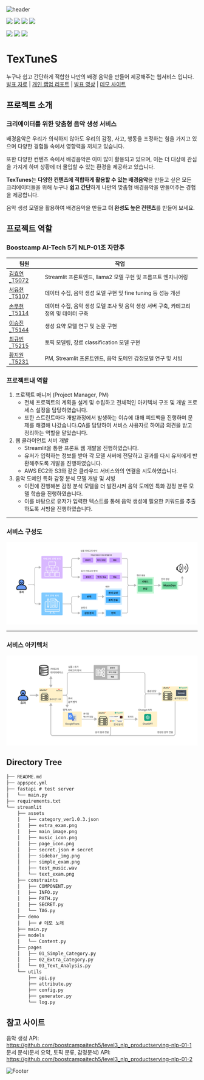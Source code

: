 ![header](https://capsule-render.vercel.app/api?type=waving&color=gradient&customColorList=1&height=250&section=header&text=TexTuneS%20:%20Make%20Your%20Creative%20Music&fontSize=40)

<img src="https://img.shields.io/badge/python-3776AB?style=for-the-badge&logo=python&logoColor=white"> <img src="https://img.shields.io/badge/amazonaws-232F3E?style=for-the-badge&logo=amazonaws&logoColor=white">
<img src="https://img.shields.io/badge/pytorch-EE4C2C?style=for-the-badge&logo=pytorch&logoColor=white">
<img src="https://img.shields.io/badge/streamlit-FF4B4B?style=for-the-badge&logo=streamlit&logoColor=white">

<img src="https://img.shields.io/badge/fastapi-009688?style=for-the-badge&logo=fastapi&logoColor=white"> <img src="https://img.shields.io/badge/githubactions-2088FF?style=for-the-badge&logo=githubactions&logoColor=white"> <img src="https://img.shields.io/badge/transformers-FFFF33?style=for-the-badge">

# TexTuneS

누구나 쉽고 간단하게 적합한 나만의 배경 음악을 만들어 제공해주는 웹서비스 입니다.  
[발표 자료](assets/final_project_Presentation.pdf) |
[개인 랩업 리포트](assets/final_wrapup_report.pdf) |
[발표 영상](https://youtu.be/LWodtP5Kh6Q) |
[데모 사이트](http://101.101.209.53:30007/)

## 프로젝트 소개

### 크리에이터를 위한 맞춤형 음악 생성 서비스

배경음악은 우리가 의식하지 않아도 우리의 감정, 사고, 행동을 조정하는 힘을 가지고 있으며 다양한 경험들 속에서 영향력을 끼치고 있습니다.

또한 다양한 컨텐츠 속에서 배경음악은 이미 많이 활용되고 있으며, 이는 더 대상에 관심을 가지게 하며 상황에 더 몰입할 수 있는 환경을 제공하고 있습니다.

**TexTunes**는 **다양한 컨텐츠에 적합하게 활용할 수 있는 배경음악**을 만들고 싶은 모든 크리에이터들을 위해 누구나 **쉽고** **간단**하게 나만의 맞춤형 배경음악을 만들어주는 경험을 제공합니다.

음악 생성 모델을 활용하여 배경음악을 만들고 **더 완성도 높은 컨텐츠**를 만들어 보세요.



## 프로젝트 역할
### Boostcamp AI-Tech 5기 NLP-01조 자만추

| 팀원                                              | 작업                                                                                  |
| ------------------------------------------------- | ------------------------------------------------------------------------------------- |
| [김효연\_T5072](https://github.com/Broco98)       | Streamlit 프론트엔드, llama2 모델 구현 및 프롬프트 엔지니어링                         |
| [서유현\_T5107](https://github.com/a-Tachyon)     | 데이터 수집, 음악 생성 모델 구현 및 fine tuning 등 성능 개선                          |
| [손무현\_T5114](https://github.com/MuHyeonSon)    | 데이터 수집, 음악 생성 모델 조사 및 음악 생성 서버 구축, 카테고리 정의 및 데이터 구축 |
| [이승진\_T5144](https://github.com/MonteCarlolee) | 생성 요약 모델 연구 및 논문 구현                                                      |
| [최규빈\_T5215](https://github.com/gyubinc)       | 토픽 모델링, 장르 classification 모델 구현                                            |
| [황지원\_T5231](https://github.com/Jiwonii97)     | PM, Streamlit 프론트엔드, 음악 도메인 감정모델 연구 및 서빙                           |

### 프로젝트내 역할
1. 프로젝트 매니저 (Project Manager, PM)
    - 전체 프로젝트의 계획을 설계 및 수립하고 전체적인 아키텍처 구조 및 개발 프로세스 설정을 담당하였습니다. 
    - 또한 스트린트마다 개발과정에서 발생하는 이슈에 대해 피드백을 진행하며 문제를 해결해 나갔습니다.QA를 담당하여 서비스 사용자로 하여금 의견을 받고 정리하는 역할을 맡았습니다.
2. 웹 클라이언트 서버 개발
    - Streamlit을 통한 프론트 웹 개발을 진행하였습니다.
    - 유저가 입력하는 정보를 받아 각 모델 서버에 전달하고 결과를 다시 유저에게 반환해주도록 개발을 진행하였습니다. 
    - AWS EC2와 S3와 같은 클라우드 서비스와의 연결을 시도하였습니다.
3. 음악 도메인 특화 감정 분석 모델 개발 및 서빙
    - 이전에 진행해본 감정 분석 모델을 더 발전시켜 음악 도메인 특화 감정 분류 모델 학습을 진행하였습니다. 
    - 이를 바탕으로 유저가 입력한 텍스트를 통해 음악 생성에 필요한 키워드를 추출하도록 서빙을 진행하였습니다.

---
### 서비스 구성도
![image](assets/service_flow2.png)

---
### 서비스 아키텍처
![image](assets/service_architecture2.png)

## Directory Tree

```
├── README.md
├── appspec.yml
├── fastapi # test server
│   └── main.py
├── requirements.txt
└── streamlit
    ├── assets
    │   ├── category_ver1.0.3.json
    │   ├── extra_exam.png
    │   ├── main_image.png
    │   ├── music_icon.png
    │   ├── page_icon.png
    │   ├── secret.json # secret
    │   ├── sidebar_img.png
    │   ├── simple_exam.png
    │   ├── test_music.wav
    │   └── text_exam.png
    ├── constraints
    │   ├── COMPONENT.py
    │   ├── INFO.py
    │   ├── PATH.py
    │   ├── SECRET.py
    │   └── TAG.py
    ├── demo
    │   ├── # 데모 노래
    ├── main.py
    ├── models
    │   └── Content.py
    ├── pages
    │   ├── 01_Simple_Category.py
    │   ├── 02_Extra_Category.py
    │   └── 03_Text_Analysis.py
    └── utils
        ├── api.py
        ├── attribute.py
        ├── config.py
        ├── generator.py
        └── log.py
```

## 참고 사이트

음악 생성 API: <https://github.com/boostcampaitech5/level3_nlp_productserving-nlp-01-1>  
문서 분석(문서 요약, 토픽 분류, 감정분석) API: <https://github.com/boostcampaitech5/level3_nlp_productserving-nlp-01-2>

![Footer](https://capsule-render.vercel.app/api?type=waving&color=gradient&customColorList=1&height=200&section=footer)
